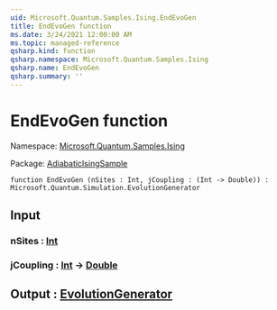 ```yaml
---
uid: Microsoft.Quantum.Samples.Ising.EndEvoGen
title: EndEvoGen function
ms.date: 3/24/2021 12:00:00 AM
ms.topic: managed-reference
qsharp.kind: function
qsharp.namespace: Microsoft.Quantum.Samples.Ising
qsharp.name: EndEvoGen
qsharp.summary: ''
---
```


# EndEvoGen function

Namespace: [Microsoft.Quantum.Samples.Ising](xref:Microsoft.Quantum.Samples.Ising)

Package: [AdiabaticIsingSample](https://nuget.org/packages/AdiabaticIsingSample)




```qsharp
function EndEvoGen (nSites : Int, jCoupling : (Int -> Double)) : Microsoft.Quantum.Simulation.EvolutionGenerator
```


## Input

### nSites : [Int](xref:microsoft.quantum.lang-ref.int)




### jCoupling : [Int](xref:microsoft.quantum.lang-ref.int) -> [Double](xref:microsoft.quantum.lang-ref.double)





## Output : [EvolutionGenerator](xref:Microsoft.Quantum.Simulation.EvolutionGenerator)

